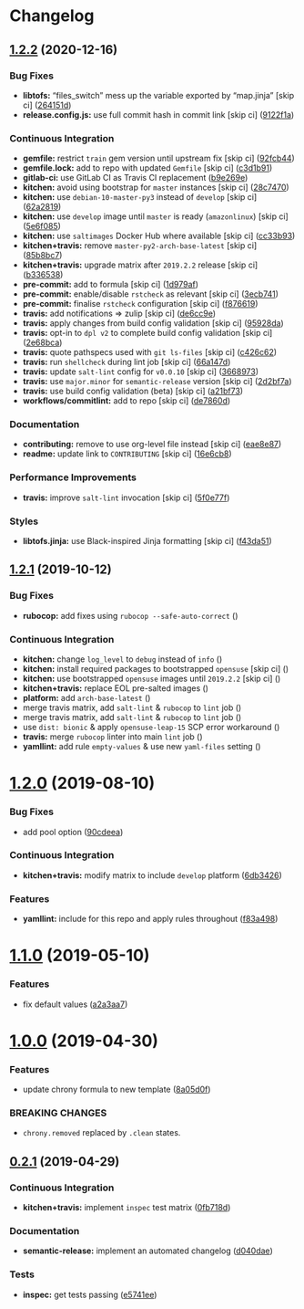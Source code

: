 # Changelog

## [1.2.2](https://github.com/saltstack-formulas/chrony-formula/compare/v1.2.1...v1.2.2) (2020-12-16)


### Bug Fixes

* **libtofs:** “files_switch” mess up the variable exported by “map.jinja” [skip ci] ([264151d](https://github.com/saltstack-formulas/chrony-formula/commit/264151d1cb51b524a96e352aaede74aa82e38197))
* **release.config.js:** use full commit hash in commit link [skip ci] ([9122f1a](https://github.com/saltstack-formulas/chrony-formula/commit/9122f1a4866337f8074f8ce167a6c02265b9cd28))


### Continuous Integration

* **gemfile:** restrict `train` gem version until upstream fix [skip ci] ([92fcb44](https://github.com/saltstack-formulas/chrony-formula/commit/92fcb44337e8b6c10d545f2865531925c98bb045))
* **gemfile.lock:** add to repo with updated `Gemfile` [skip ci] ([c3d1b91](https://github.com/saltstack-formulas/chrony-formula/commit/c3d1b917acc4a77c43cd364816360f94f581e13c))
* **gitlab-ci:** use GitLab CI as Travis CI replacement ([b9e269e](https://github.com/saltstack-formulas/chrony-formula/commit/b9e269e96564383f3a63e97867462e0a1e5192b8))
* **kitchen:** avoid using bootstrap for `master` instances [skip ci] ([28c7470](https://github.com/saltstack-formulas/chrony-formula/commit/28c7470600a3f302b22ee4b448c9d7350e9b3e39))
* **kitchen:** use `debian-10-master-py3` instead of `develop` [skip ci] ([62a2819](https://github.com/saltstack-formulas/chrony-formula/commit/62a2819b8df1637af754164cc9552aa71e4b2b09))
* **kitchen:** use `develop` image until `master` is ready (`amazonlinux`) [skip ci] ([5e6f085](https://github.com/saltstack-formulas/chrony-formula/commit/5e6f085fd4cad85b6a3aecd92c90aa17acd534c9))
* **kitchen:** use `saltimages` Docker Hub where available [skip ci] ([cc33b93](https://github.com/saltstack-formulas/chrony-formula/commit/cc33b93a58e1a889e6a6d758f53627c03fab39dd))
* **kitchen+travis:** remove `master-py2-arch-base-latest` [skip ci] ([85b8bc7](https://github.com/saltstack-formulas/chrony-formula/commit/85b8bc7700cb4cce348209ae79a159f7bf8520f1))
* **kitchen+travis:** upgrade matrix after `2019.2.2` release [skip ci] ([b336538](https://github.com/saltstack-formulas/chrony-formula/commit/b3365386aa71af4f6c596ab4225b2ad7b437739d))
* **pre-commit:** add to formula [skip ci] ([1d979af](https://github.com/saltstack-formulas/chrony-formula/commit/1d979af015f1517c060d4eeb5c43efe690c5f10e))
* **pre-commit:** enable/disable `rstcheck` as relevant [skip ci] ([3ecb741](https://github.com/saltstack-formulas/chrony-formula/commit/3ecb7415ab42ab1c2843fd4ee080b67725ef3068))
* **pre-commit:** finalise `rstcheck` configuration [skip ci] ([f876619](https://github.com/saltstack-formulas/chrony-formula/commit/f8766198760e616bdf24b5256744ca79de56ba5b))
* **travis:** add notifications => zulip [skip ci] ([de6cc9e](https://github.com/saltstack-formulas/chrony-formula/commit/de6cc9e23562ab4a3b054798e2f9de0074fdbf99))
* **travis:** apply changes from build config validation [skip ci] ([95928da](https://github.com/saltstack-formulas/chrony-formula/commit/95928da597a533f095901bab2ea7b84496ffd654))
* **travis:** opt-in to `dpl v2` to complete build config validation [skip ci] ([2e68bca](https://github.com/saltstack-formulas/chrony-formula/commit/2e68bcad916c026c1dbfdd26d60b4591d9eabbbe))
* **travis:** quote pathspecs used with `git ls-files` [skip ci] ([c426c62](https://github.com/saltstack-formulas/chrony-formula/commit/c426c62301ae2d85c7efdc7d32a76832438312d3))
* **travis:** run `shellcheck` during lint job [skip ci] ([66a147d](https://github.com/saltstack-formulas/chrony-formula/commit/66a147df787b779233c755cbcff9711e94d2bc16))
* **travis:** update `salt-lint` config for `v0.0.10` [skip ci] ([3668973](https://github.com/saltstack-formulas/chrony-formula/commit/3668973688a4a0f50c848e2f50ed310d029459f3))
* **travis:** use `major.minor` for `semantic-release` version [skip ci] ([2d2bf7a](https://github.com/saltstack-formulas/chrony-formula/commit/2d2bf7a8f718642116f96aaa84b8c90deeae8742))
* **travis:** use build config validation (beta) [skip ci] ([a21bf73](https://github.com/saltstack-formulas/chrony-formula/commit/a21bf73c8d0f6f1a1cd179564e5721b6b6af493b))
* **workflows/commitlint:** add to repo [skip ci] ([de7860d](https://github.com/saltstack-formulas/chrony-formula/commit/de7860d74c1f19b24dcd4cc6dd31dc56a0941892))


### Documentation

* **contributing:** remove to use org-level file instead [skip ci] ([eae8e87](https://github.com/saltstack-formulas/chrony-formula/commit/eae8e87c8be8a5b6eac3bf890b79035a3c9e7b17))
* **readme:** update link to `CONTRIBUTING` [skip ci] ([16e6cb8](https://github.com/saltstack-formulas/chrony-formula/commit/16e6cb8279b573632d0de9b7037c914d49f4255f))


### Performance Improvements

* **travis:** improve `salt-lint` invocation [skip ci] ([5f0e77f](https://github.com/saltstack-formulas/chrony-formula/commit/5f0e77f93a8d5482c9634103231c19dfb1ee72f6))


### Styles

* **libtofs.jinja:** use Black-inspired Jinja formatting [skip ci] ([f43da51](https://github.com/saltstack-formulas/chrony-formula/commit/f43da517a7c101b7fdd72c74246cdd80fffc4ac6))

## [1.2.1](https://github.com/saltstack-formulas/chrony-formula/compare/v1.2.0...v1.2.1) (2019-10-12)


### Bug Fixes

* **rubocop:** add fixes using `rubocop --safe-auto-correct` ([](https://github.com/saltstack-formulas/chrony-formula/commit/f3c5a09))


### Continuous Integration

* **kitchen:** change `log_level` to `debug` instead of `info` ([](https://github.com/saltstack-formulas/chrony-formula/commit/cf01b5b))
* **kitchen:** install required packages to bootstrapped `opensuse` [skip ci] ([](https://github.com/saltstack-formulas/chrony-formula/commit/36c8f81))
* **kitchen:** use bootstrapped `opensuse` images until `2019.2.2` [skip ci] ([](https://github.com/saltstack-formulas/chrony-formula/commit/9bae687))
* **kitchen+travis:** replace EOL pre-salted images ([](https://github.com/saltstack-formulas/chrony-formula/commit/9a71030))
* **platform:** add `arch-base-latest` ([](https://github.com/saltstack-formulas/chrony-formula/commit/87341a1))
* merge travis matrix, add `salt-lint` & `rubocop` to `lint` job ([](https://github.com/saltstack-formulas/chrony-formula/commit/a521e08))
* merge travis matrix, add `salt-lint` & `rubocop` to `lint` job ([](https://github.com/saltstack-formulas/chrony-formula/commit/fe1d64d))
* use `dist: bionic` & apply `opensuse-leap-15` SCP error workaround ([](https://github.com/saltstack-formulas/chrony-formula/commit/213eef3))
* **travis:** merge `rubocop` linter into main `lint` job ([](https://github.com/saltstack-formulas/chrony-formula/commit/ec20e4c))
* **yamllint:** add rule `empty-values` & use new `yaml-files` setting ([](https://github.com/saltstack-formulas/chrony-formula/commit/5c35ac7))

# [1.2.0](https://github.com/saltstack-formulas/chrony-formula/compare/v1.1.0...v1.2.0) (2019-08-10)


### Bug Fixes

* add pool option ([90cdeea](https://github.com/saltstack-formulas/chrony-formula/commit/90cdeea))


### Continuous Integration

* **kitchen+travis:** modify matrix to include `develop` platform ([6db3426](https://github.com/saltstack-formulas/chrony-formula/commit/6db3426))


### Features

* **yamllint:** include for this repo and apply rules throughout ([f83a498](https://github.com/saltstack-formulas/chrony-formula/commit/f83a498))

# [1.1.0](https://github.com/saltstack-formulas/chrony-formula/compare/v1.0.0...v1.1.0) (2019-05-10)


### Features

* fix default values ([a2a3aa7](https://github.com/saltstack-formulas/chrony-formula/commit/a2a3aa7))

# [1.0.0](https://github.com/saltstack-formulas/chrony-formula/compare/v0.2.1...v1.0.0) (2019-04-30)


### Features

* update chrony formula to new template ([8a05d0f](https://github.com/saltstack-formulas/chrony-formula/commit/8a05d0f))


### BREAKING CHANGES

* `chrony.removed` replaced by `.clean` states.

## [0.2.1](https://github.com/saltstack-formulas/chrony-formula/compare/v0.2.0...v0.2.1) (2019-04-29)


### Continuous Integration

* **kitchen+travis:** implement `inspec` test matrix ([0fb718d](https://github.com/saltstack-formulas/chrony-formula/commit/0fb718d))


### Documentation

* **semantic-release:** implement an automated changelog ([d040dae](https://github.com/saltstack-formulas/chrony-formula/commit/d040dae))


### Tests

* **inspec:** get tests passing ([e5741ee](https://github.com/saltstack-formulas/chrony-formula/commit/e5741ee))
